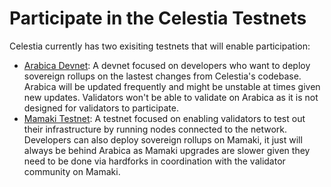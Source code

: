 # Participate in the Celestia Testnets

Celestia currently has two exisiting testnets that will enable participation:

* [Arabica Devnet](./arabica-devnet.md): A devnet focused on developers who
  want to deploy sovereign rollups on the lastest changes from Celestia's codebase.
  Arabica will be updated frequently and might be unstable at times given new updates.
  Validators won't be able to validate on Arabica as it is not designed for
  validators to participate.
* [Mamaki Testnet](./mamaki-testnet.md): A testnet focused on enabling validators
  to test out their infrastructure by running nodes connected to the network. Developers
  can also deploy sovereign rollups on Mamaki, it just will always be behind Arabica
  as Mamaki upgrades are slower given they need to be done via hardforks in coordination
  with the validator community on Mamaki.
